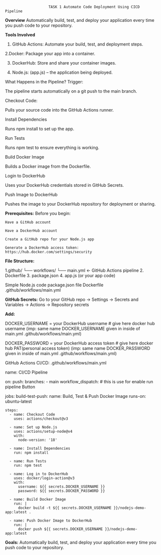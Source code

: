                         TASK 1 Automate Code Deployment Using CICD Pipeline
**Overview**
  Automatically build, test, and deploy your application every time you push code to your repository.

 **Tools Involved**
  1. GitHub Actions: Automate your build, test, and deployment steps.

  2.Docker: Package your app into a container.

  3. DockerHub: Store and share your container images.

  4. Node.js: (app.js) – the application being deployed.

What Happens in the Pipeline?
Trigger:

The pipeline starts automatically on a git push to the main branch.

Checkout Code:

Pulls your source code into the GitHub Actions runner.

Install Dependencies

Runs npm install to set up the app.

Run Tests

Runs npm test to ensure everything is working.

Build Docker Image

Builds a Docker image from the Dockerfile.

Login to DockerHub

Uses your DockerHub credentials stored in GitHub Secrets.

Push Image to DockerHub

Pushes the image to your DockerHub repository for deployment or sharing.

**Prerequisites:**
  Before you begin:

    Have a GitHub account

    Have a DockerHub account

    Create a GitHub repo for your Node.js app

    Generate a DockerHub access token: https://hub.docker.com/settings/security



**File Structure:**

  1.github/
    └── workflows/
        └── main.yml  ← GitHub Actions pipeline
  2. Dockerfile
  3. package.json
  4. app.js  (or your app code)

 Simple Node.js code
 package.json file
 Dockerfile
 .github/workflows/main.yml

 **GitHub Secrets:**
   Go to your GitHub repo → Settings → Secrets and Variables → Actions -> Repository secrets

**Add:**

DOCKER_USERNAME = your DockerHub username   # give here docker hub username (imp: same name DOCKER_USERNAME given in inside of main.yml .github/workflows/main.yml)

DOCKER_PASSWORD = your DockerHub access token   # give here docker hub PAT(personal access token) (imp: same name DOCKER_PASSWORD given in inside of main.yml .github/workflows/main.yml)

GitHub Actions CI/CD: .github/workflows/main.yml

name: CI/CD Pipeline

on:
  push:
    branches:
      - main
  workflow_dispatch: # this is use for enable run pipeline Button

jobs:
  build-test-push:
    name: Build, Test & Push Docker Image
    runs-on: ubuntu-latest

    steps:
      - name: Checkout Code
        uses: actions/checkout@v3

      - name: Set up Node.js
        uses: actions/setup-node@v4
        with:
          node-version: '18'

      - name: Install Dependencies
        run: npm install

      - name: Run Tests
        run: npm test

      - name: Log in to DockerHub
        uses: docker/login-action@v3
        with:
          username: ${{ secrets.DOCKER_USERNAME }}
          password: ${{ secrets.DOCKER_PASSWORD }}

      - name: Build Docker Image
        run: |
          docker build -t ${{ secrets.DOCKER_USERNAME }}/nodejs-demo-app:latest .

      - name: Push Docker Image to DockerHub
        run: |
          docker push ${{ secrets.DOCKER_USERNAME }}/nodejs-demo-app:latest

**Goals:** Automatically build, test, and deploy your application every time you push code to your repository.


      
